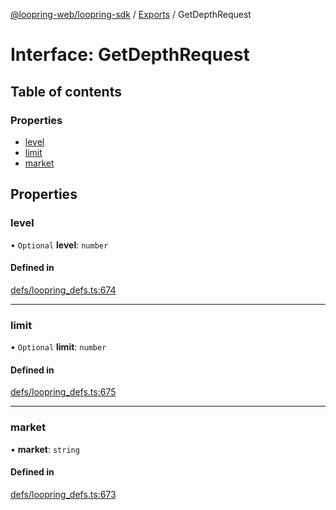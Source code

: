 [@loopring-web/loopring-sdk](../README.md) / [Exports](../modules.md) / GetDepthRequest

# Interface: GetDepthRequest

## Table of contents

### Properties

- [level](GetDepthRequest.md#level)
- [limit](GetDepthRequest.md#limit)
- [market](GetDepthRequest.md#market)

## Properties

### level

• `Optional` **level**: `number`

#### Defined in

[defs/loopring_defs.ts:674](https://github.com/Loopring/loopring_sdk/blob/18accaa/src/defs/loopring_defs.ts#L674)

___

### limit

• `Optional` **limit**: `number`

#### Defined in

[defs/loopring_defs.ts:675](https://github.com/Loopring/loopring_sdk/blob/18accaa/src/defs/loopring_defs.ts#L675)

___

### market

• **market**: `string`

#### Defined in

[defs/loopring_defs.ts:673](https://github.com/Loopring/loopring_sdk/blob/18accaa/src/defs/loopring_defs.ts#L673)
